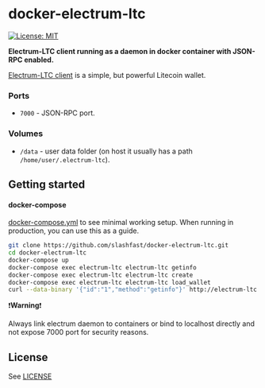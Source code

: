 # docker-electrum-ltc

[![License: MIT](https://img.shields.io/badge/License-MIT-black.svg)](https://opensource.org/licenses/MIT)


**Electrum-LTC client running as a daemon in docker container with JSON-RPC enabled.**

[Electrum-LTC client](https://electrum-ltc.org/) is a simple, but powerful Litecoin wallet.

### Ports

* `7000` - JSON-RPC port.

### Volumes

* `/data` - user data folder (on host it usually has a path ``/home/user/.electrum-ltc``).


## Getting started

#### docker-compose

[docker-compose.yml](https://github.com/slashfast/docker-electrum-ltc/blob/main/docker-compose.yml) to see minimal working setup. When running in production, you can use this as a guide.

```bash
git clone https://github.com/slashfast/docker-electrum-ltc.git
cd docker-electrum-ltc
docker-compose up
docker-compose exec electrum-ltc electrum-ltc getinfo
docker-compose exec electrum-ltc electrum-ltc create
docker-compose exec electrum-ltc electrum-ltc load_wallet
curl --data-binary '{"id":"1","method":"getinfo"}' http://electrum-ltc:changeme@localhost:7000
```

:exclamation:**Warning**:exclamation:

Always link electrum daemon to containers or bind to localhost directly and not expose 7000 port for security reasons.

## License

See [LICENSE](https://github.com/slashfast/docker-electrum-ltc/blob/main/LICENSE)
